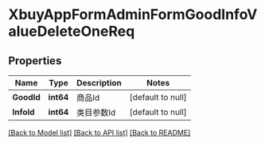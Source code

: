 # XbuyAppFormAdminFormGoodInfoValueDeleteOneReq

## Properties
Name | Type | Description | Notes
------------ | ------------- | ------------- | -------------
**GoodId** | **int64** | 商品Id | [default to null]
**InfoId** | **int64** | 类目参数Id | [default to null]

[[Back to Model list]](../README.md#documentation-for-models) [[Back to API list]](../README.md#documentation-for-api-endpoints) [[Back to README]](../README.md)

